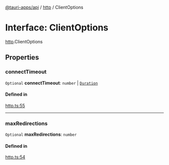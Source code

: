 [@tauri-apps/api](../README.md) / [http](../modules/http.md) / ClientOptions

# Interface: ClientOptions

[http](../modules/http.md).ClientOptions

## Properties

### connectTimeout

 `Optional` **connectTimeout**: `number` \| [`Duration`](http.Duration.md)

#### Defined in

[http.ts:55](https://github.com/tauri-apps/tauri/blob/679abc6/tooling/api/src/http.ts#L55)

___

### maxRedirections

 `Optional` **maxRedirections**: `number`

#### Defined in

[http.ts:54](https://github.com/tauri-apps/tauri/blob/679abc6/tooling/api/src/http.ts#L54)
